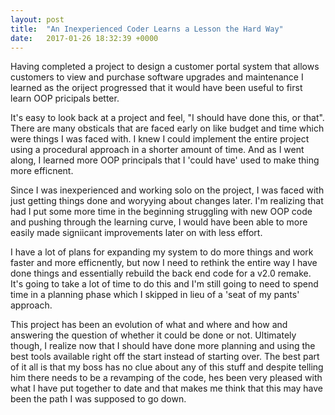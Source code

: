 ```yaml
---
layout: post
title:  "An Inexperienced Coder Learns a Lesson the Hard Way"
date:   2017-01-26 18:32:39 +0000
---
```



Having completed a project to design a customer portal system that allows customers to view and purchase software upgrades and maintenance I learned as the oriject progressed that it would have been useful to first learn OOP pricipals better.

It's easy to look back at a project and feel, "I should have done this, or that". There are many obsticals that are faced early on like budget and time which were things I was faced with. I knew I could implement the entire project using a procedural approach in a shorter amount of time. And as I went along, I learned more OOP principals that I 'could have' used to make thing more efficnent. 

Since I was inexperienced and working solo on the project, I was faced with just getting things done and woryying about changes later. I'm realizing that had I put some more time in the beginning struggling with new OOP code and pushing through the learning curve, I would have been able to more easily made signiicant improvements later on with less effort. 

I have a lot of plans for expanding my system to do more things and work faster and more efficnently, but now I need to rethink the entire way I have done things and essentially rebuild the back end code for a v2.0 remake. It's going to take a lot of time to do this and I'm still going to need to spend time in a planning phase which I skipped in lieu of a 'seat of my pants' approach. 

This project has been an evolution of what and where and how and answering the question of whether it could be done or not. Ultimately though, I realize now that I should have done more planning and using the best tools available right off the start instead of starting over. The best part of it all is that my boss has no clue about any of this stuff and despite telling him there needs to be a revamping of the code, hes been very pleased with what I have put together to date and that makes me think that this may have been the path I was supposed to go down. 
